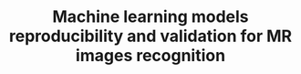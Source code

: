 ---
layout: none
team: neuro
categories: neuro
title: Machine learning models reproducibility and validation for MR images recognition
authors:
  - name: Kate Kondrateva
materials:
    - name: Paper
      url: https://arxiv.org/pdf/1812.09874.pdf
---